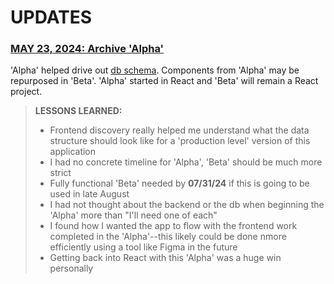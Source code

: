 # UPDATES

### [MAY 23, 2024: Archive 'Alpha'](/_archive/05_23.zip)

'Alpha' helped drive out [db schema](/_notes/scavenger-db-05-23.png). Components from 'Alpha' may be repurposed in 'Beta'. 'Alpha' started in React and 'Beta' will remain a React project.

> **LESSONS LEARNED:**
>
> - Frontend discovery really helped me understand what the data structure should look like for a 'production level' version of this application
> - I had no concrete timeline for 'Alpha', 'Beta' should be much more strict
> - Fully functional 'Beta' needed by **07/31/24** if this is going to be used in late August
> - I had not thought about the backend or the db when beginning the 'Alpha' more than "I'll need one of each"
> - I found how I wanted the app to flow with the frontend work completed in the 'Alpha'--this likely could be done nmore efficiently using a tool like Figma in the future
> - Getting back into React with this 'Alpha' was a huge win personally
